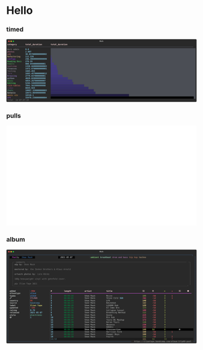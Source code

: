 # Hello

### timed
![image](svgs/timed.svg)

### pulls
![image](svgs/pulls.svg)

### album
![image](svgs/album.svg)

